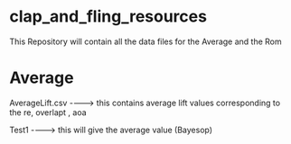 # clap_and_fling_resources
This Repository will contain all the data files for the Average and the Rom 

# Average
AverageLift.csv  ----> this contains average lift values corresponding to the re, overlapt , aoa

Test1 ----> this will give the average value (Bayesop)
